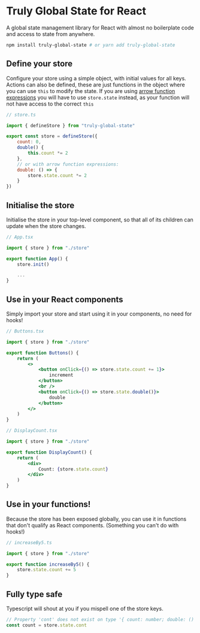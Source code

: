 # Truly Global State for React

A global state management library for React with almost no boilerplate code and access to state from anywhere.

```bash
npm install truly-global-state # or yarn add truly-global-state
```

## Define your store

Configure your store using a simple object, with initial values for all keys. Actions can also be defined, these are just functions in the object where you can use `this` to modify the state. If you are using [arrow function expressions](https://developer.mozilla.org/en-US/docs/Web/JavaScript/Reference/Functions/Arrow_functions) you will have to use `store.state` instead, as your function will not have access to the correct `this`

```jsx
// store.ts

import { defineStore } from "truly-global-state"

export const store = defineStore({
    count: 0,
    double() {
        this.count *= 2
    },
    // or with arrow function expressions:
    double: () => {
        store.state.count *= 2
    }
})
```

## Initialise the store

Initialise the store in your top-level component, so that all of its children can update when the store changes.

```jsx
// App.tsx

import { store } from "./store"

export function App() {
    store.init()

    ...
}

```

## Use in your React components

Simply import your store and start using it in your components, no need for hooks!

```jsx
// Buttons.tsx

import { store } from "./store"

export function Buttons() {
    return (
        <>
            <button onClick={() => store.state.count += 1}>
                increment
            </button>
            <br />
            <button onClick={() => store.state.double()}>
                double
            </button>
        </>
    )
}
```

```jsx
// DisplayCount.tsx

import { store } from "./store"

export function DisplayCount() {
    return (
        <div>
            Count: {store.state.count}
        </div>
    )
}
```

## Use in your functions!

Because the store has been exposed globally, you can use it in functions that don't qualify as React components. (Something you can't do with hooks!)

```jsx
// increaseBy5.ts

import { store } from "./store"

export function increaseBy5() {
    store.state.count += 5
}
```

## Fully type safe

Typescript will shout at you if you mispell one of the store keys.
```jsx
// Property 'cont' does not exist on type '{ count: number; double: () => void; }'. Did you mean 'count'?
const count = store.state.cont
```
